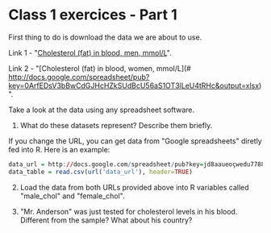 # Class 1 exercices - Part 1 

First thing to do is download the data we are about to use.

Link 1 - "[Cholesterol (fat) in blood, men, mmol/L](http://docs.google.com/spreadsheet/pub?key=0ArfEDsV3bBwCdDU5SnRoQ0xlZWhwRUZ6RFNQV042enc&output=xlsx)".

Link 2 - "[Cholesterol (fat) in blood, women, mmol/L](# http://docs.google.com/spreadsheet/pub?key=0ArfEDsV3bBwCdGJHcHZkSUdBcU56aS1OT3lLeU4tRHc&output=xlsx)".

Take a look at the data using any spreadsheet software.

1. What do these datasets represent? Describe them briefly.

If you change the URL, you can get data from "Google spreadsheets" diretly fed into R. Here is an example:

```R
data_url = http://docs.google.com/spreadsheet/pub?key=jd8aaueoçwedu77887ehdhdh783hqodh323jenc&output=csv
data_table = read.csv(url('data_url'), header=TRUE)
```

2. Load the data from both URLs provided above into R variables called "male_chol" and "female_chol".

3. "Mr. Anderson" was just tested for cholesterol levels in his blood. Different from the sample? What about his country? 